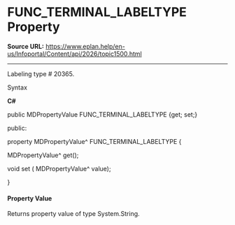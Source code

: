 # FUNC_TERMINAL_LABELTYPE Property

**Source URL:** https://www.eplan.help/en-us/Infoportal/Content/api/2026/topic1500.html

---

Labeling type # 20365.

Syntax

**C#**



public MDPropertyValue FUNC_TERMINAL_LABELTYPE {get; set;}

public:

property MDPropertyValue^ FUNC_TERMINAL_LABELTYPE {

   MDPropertyValue^ get();

   void set (    MDPropertyValue^ value);

}


#### Property Value

Returns property value of type System.String.
